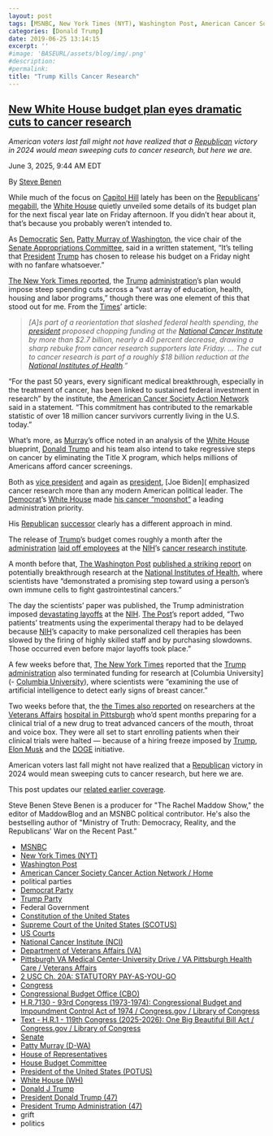 ```yaml
---
layout: post
tags: [MSNBC, New York Times (NYT), Washington Post, American Cancer Society Cancer Action Network / Home, political parties, Democrat Party, Trump Party, Federal Government, Constitution of the United States, Supreme Court of the United States (SCOTUS), US Courts, National Cancer Institute (NCI), Department of Veterans Affairs (VA), Pittsburgh VA Medical Center-University Drive / VA Pittsburgh Health Care / Veterans Affairs, 2 USC Ch. 20A –  STATUTORY PAY-AS-YOU-GO, Congress, Congressional Budget Office (CBO), H.R.7130 - 93rd Congress (1973-1974) –  Congressional Budget and Impoundment Control Act of 1974 / Congress.gov / Library of Congress, Text - H.R.1 - 119th Congress (2025-2026) –  One Big Beautiful Bill Act / Congress.gov / Library of Congress, Senate, Patty Murray (D-WA), House of Representatives, House Budget Committee, President of the United States (POTUS), White House (WH), Donald J Trump, President Donald Trump (47), President Trump Administration (47), grift, politics]
categories: [Donald Trump]
date: 2019-06-25 13:14:15
excerpt: ''
#image: 'BASEURL/assets/blog/img/.png'
#description:
#permalink:
title: "Trump Kills Cancer Research"
---
```



## [New White House budget plan eyes dramatic cuts to cancer research](https://www.msnbc.com/rachel-maddow-show/maddowblog/new-white-house-budget-plan-eyes-dramatic-cuts-cancer-research-rcna210584)

*American voters last fall might not have realized that a [Republican](https://www.gop.com/) victory in 2024 would mean sweeping cuts to cancer research, but here we are.*

June 3, 2025, 9:44 AM EDT

By [Steve Benen](https://www.msnbc.com/author/steve-benen-ncpn433601)

While much of the focus on [Capitol Hill](https://www.congress.gov/) lately has been on the [Republicans](https://www.gop.com/)’ [megabill](https://www.congress.gov/bill/119th-congress/house-bill/1/text), the [White House](https://www.whitehouse.gov/) quietly unveiled some details of its budget plan for the next fiscal year late on Friday afternoon. If you didn’t hear about it, that’s because you probably weren’t intended to.

As [Democratic](https://www.democrats.org/) [Sen.](https://www.whitehouse.gov/) [Patty Murray of Washington](https://www.murray.senate.gov/), the vice chair of the [Senate Appropriations Committee](http://www.appropriations.senate.gov/), said in a written statement, “It’s telling that [President](https://www.whitehouse.gov/) [Trump](https://www.donaldjtrump.com/) has chosen to release his budget on a Friday night with no fanfare whatsoever.”

[The New York Times reported](https://www.nytimes.com/2025/05/30/us/politics/white-house-budget-trump.html), the [Trump](https://www.donaldjtrump.com/) [administration](https://www.whitehouse.gov/administration/)’s plan would impose steep spending cuts across a “vast array of education, health, housing and labor programs,” though there was one element of this that stood out for me. From the [Times](https://www.nytimes.com/)’ article:

> *[A]s part of a reorientation that slashed federal health spending, the [president](https://www.whitehouse.gov/) proposed chopping funding at the [National Cancer Institute](https://www.cancer.gov/) by more than $2.7 billion, nearly a 40 percent decrease, drawing a sharp rebuke from cancer research supporters late Friday. ... The cut to cancer research is part of a roughly $18 billion reduction at the [National Institutes of Health](https://www.nih.gov/).”*

“For the past 50 years, every significant medical breakthrough, especially in the treatment of cancer, has been linked to sustained federal investment in research” by the institute, the [American Cancer Society Action Network](https://www.fightcancer.org/) said in a statement. “This commitment has contributed to the remarkable statistic of over 18 million cancer survivors currently living in the U.S. today.”

What’s more, as [Murray](https://www.murray.senate.gov/)’s office noted in an analysis of the [White House](https://www.whitehouse.gov/) blueprint, [Donald Trump](https://www.donaldjtrump.com/) and his team also intend to take regressive steps on cancer by eliminating the Title X program, which helps millions of Americans afford cancer screenings.

Both as [vice president](https://obamawhitehouse/archives.gov/) and again as [president](https://bidenwhitehouse.archives.gov/), [Joe Biden]( emphasized cancer research more than any modern American political leader. The [Democrat](https://www.democrats.org/)’s [White House](https://www.whitehouse.gov/) made [his cancer “moonshot”](https://bidenwhitehouse.archives.gov/ostp/news-updates/2025/01/15/the-biden-cancer-moonshot-ending-cancer-as-we-know-it/) a leading administration priority.

His [Republican](https://www.gop.com/) [successor](https://www.donaldjtrump.com/) clearly has a different approach in mind.

The release of [Trump](https://www.donaldjtrump.com/)’s budget comes roughly a month after the [administration](https://www.whitehouse.gov/administration/) [laid off employees](https://www.cbsnews.com/news/nih-lays-off-hundreds-more-staff-cancer-research-institute/) at the [NIH](https://www.nih.gov/)’s [cancer research institute](https://www.nci.gov/).

A month before that, [The Washington Post](https://www.washingtonpost.com/) [published a striking report](https://www.washingtonpost.com/science/2025/04/06/nih-firings-cancer-immunotherapy-treatment/) on potentially breakthrough research at the [National Institutes of Health](https://www.nih.gov/), where scientists have “demonstrated a promising step toward using a person’s own immune cells to fight gastrointestinal cancers.”

The day the scientists’ paper was published, the Trump administration imposed [devastating layoffs](https://www.washingtonpost.com/health/2025/04/01/hhs-senior-leaders-put-on-leave-nih/) at the [NIH](https://www.nih.gov/). [The Post](https://www.washingtonpost.com/)’s report added, “Two patients’ treatments using the experimental therapy had to be delayed because [NIH](https://www.nih.gov/)’s capacity to make personalized cell therapies has been slowed by the firing of highly skilled staff and by purchasing slowdowns. Those occurred even before major layoffs took place.”

A few weeks before that, [The New York Times](https://www.nytimes.com/) reported that the [Trump](https://www.donaldjtrump.com/) [administration](https://www.whitehouse.gov/administration/) also terminated funding for research at [Columbia University](- [Columbia University](https://www.columbia.edu/)), where scientists were “examining the use of artificial intelligence to detect early signs of breast cancer.”

Two weeks before that, the [the Times also reported](https://www.nytimes.com/2025/03/09/us/politics/veterans-affairs-doge-cuts.html) on researchers at the [Veterans Affairs](https://www.va.gov/) [hospital in Pittsburgh](https://www.va.gov/pittsburgh-health-care/locations/pittsburgh-va-medical-center-university-drive/) who’d spent months preparing for a clinical trial of a new drug to treat advanced cancers of the mouth, throat and voice box. They were all set to start enrolling patients when their clinical trials were halted — because of a hiring freeze imposed by [Trump](https://www.donaldjtrump.com/), [Elon Musk](https://ir.tesla.com/corporate/3) and the [DOGE](https://www.doge.gov/) initiative.

American voters last fall might not have realized that a [Republican](https://www.gop.com/) victory in 2024 would mean sweeping cuts to cancer research, but here we are.

This post updates our [related earlier coverage](https://www.msnbc.com/rachel-maddow-show/maddowblog/trump-cancer-research-cuts-chopping-block-rcna201348).

Steve Benen
Steve Benen is a producer for "The Rachel Maddow Show," the editor of MaddowBlog and an MSNBC political contributor. He's also the bestselling author of "Ministry of Truth: Democracy, Reality, and the Republicans' War on the Recent Past."

- [MSNBC](https://www.msnbc.com/)
- [New York Times (NYT)](https://www.nytimes.com/)
- [Washington Post](https://www.washingtonpost.com/)
- [American Cancer Society Cancer Action Network / Home](https://www.fightcancer.org/)
- political parties
- [Democrat Party](https://www.democrats.org/)
- [Trump Party](https://www.gop.com/)
- Federal Government 
- [Constitution of the United States](https://constitution.congress.gov/)
- [Supreme Court of the United States (SCOTUS)](https://www.supremecourt.gov/)
- [US Courts](https://www.uscourts.gov/)
- [National Cancer Institute (NCI)](https://www.cancer.gov/)
- [Department of Veterans Affairs (VA)](https://www.va.gov/)
- [Pittsburgh VA Medical Center-University Drive / VA Pittsburgh Health Care / Veterans Affairs](https://www.va.gov/pittsburgh-health-care/locations/pittsburgh-va-medical-center-university-drive/)
- [2 USC Ch. 20A: STATUTORY PAY-AS-YOU-GO](https://uscode.house.gov/view.xhtml?path=/prelim@title2/chapter20A&edition=prelim)
- [Congress](https;//www.congress.gov/)
- [Congressional Budget Office (CBO)](https://www.cbo.gov/)
- [H.R.7130 - 93rd Congress (1973-1974): Congressional Budget and Impoundment Control Act of 1974 / Congress.gov / Library of Congress](https://www.congress.gov/bill/93rd-congress/house-bill/7130)
- [Text - H.R.1 - 119th Congress (2025-2026): One Big Beautiful Bill Act / Congress.gov / Library of Congress](https://www.congress.gov/bill/119th-congress/house-bill/1/text)
- [Senate](https://www.senate.gov/)
- [Patty Murray (D-WA)](https://www.murray.senate.gov/)
- [House of Representatives](https://www.house.gov/)
- [House Budget Committee ](https://budget.house.gov/)
- [President of the United States (POTUS)](https://www.whitehouse.gov/)
- [White House (WH)](https://www.whitehouse.gov/)
- [Donald J Trump](https://www.donaldjtrump.com/)
- [President Donald Trump (47)](https://www.whitehouse.gov/administration/donald-j-trump/)
- [President Trump Administration (47)](https://www.whitehouse.gov/administration/)
- grift
- politics
